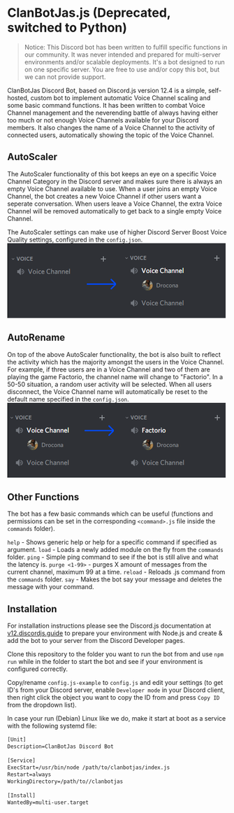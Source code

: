 # ClanBotJas.js (Deprecated, switched to Python)
> Notice: This Discord bot has been written to fulfill specific functions in our community. It was never intended and prepared for multi-server environments and/or scalable deployments. It's a bot designed to run on one specific server. You are free to use and/or copy this bot, but we can not provide support.

ClanBotJas Discord Bot, based on Discord.js version 12.4 is a simple, self-hosted, custom bot to implement automatic Voice Channel scaling and some basic command functions. It has been written to combat Voice Channel management and the neverending battle of always having either too much or not enough Voice Channels available for your Discord members. It also changes the name of a Voice Channel to the activity of connected users, automatically showing the topic of the Voice Channel.

## AutoScaler
The AutoScaler functionality of this bot keeps an eye on a specific Voice Channel Category in the Discord server and makes sure there is always an empty Voice Channel available to use. When a user joins an empty Voice Channel, the bot creates a new Voice Channel if other users want a seperate conversation. When users leave a Voice Channel, the extra Voice Channel will be removed automatically to get back to a single empty Voice Channel.

The AutoScaler settings can make use of higher Discord Server Boost Voice Quality settings, configured in the `config.json`.
![AutoScaler](https://github.com/ClanBadJas/ClanBotJas.js/blob/main/docs/screenshots/AutoScaler.png)


## AutoRename
On top of the above AutoScaler functionality, the bot is also built to reflect the activity which has the majority amongst the users in the Voice Channel. For example, if three users are in a Voice Channel and two of them are playing the game Factorio, the channel name will change to "Factorio". In a 50-50 situation, a random user activity will be selected.
When all users disconnect, the Voice Channel name will automatically be reset to the default name specified in the `config.json`.
![AutoRename](https://github.com/ClanBadJas/ClanBotJas.js/blob/main/docs/screenshots/AutoRename.png)


## Other Functions
The bot has a few basic commands which can be useful (functions and permissions can be set in the corresponding `<command>.js` file inside the `commands` folder).

`help` - Shows generic help or help for a specific command if specified as argument.
`load` - Loads a newly added module on the fly from the `commands` folder.
`ping` - Simple ping command to see if the bot is still alive and what the latency is.
`purge <1-99>` - purges X amount of messages from the current channel, maximum 99 at a time.
`reload` - Reloads .js command from the `commands` folder.
`say` - Makes the bot say your message and deletes the message with your command.


## Installation
For installation instructions please see the Discord.js documentation at [v12.discordjs.guide](https://v12.discordjs.guide) to prepare your environment with Node.js and create & add the bot to your server from the Discord Developer pages.

Clone this repository to the folder you want to run the bot from and use `npm run` while in the folder to start the bot and see if your environment is configured correctly.

Copy/rename `config.js-example` to `config.js` and edit your settings (to get ID's from your Discord server, enable `Developer mode` in your Discord client, then right click the object you want to copy the ID from and press `Copy ID` from the dropdown list).

In case your run (Debian) Linux like we do, make it start at boot as a service with the following systemd file:
```
[Unit]
Description=ClanBotJas Discord Bot

[Service]
ExecStart=/usr/bin/node /path/to/clanbotjas/index.js
Restart=always
WorkingDirectory=/path/to//clanbotjas

[Install]
WantedBy=multi-user.target
```
